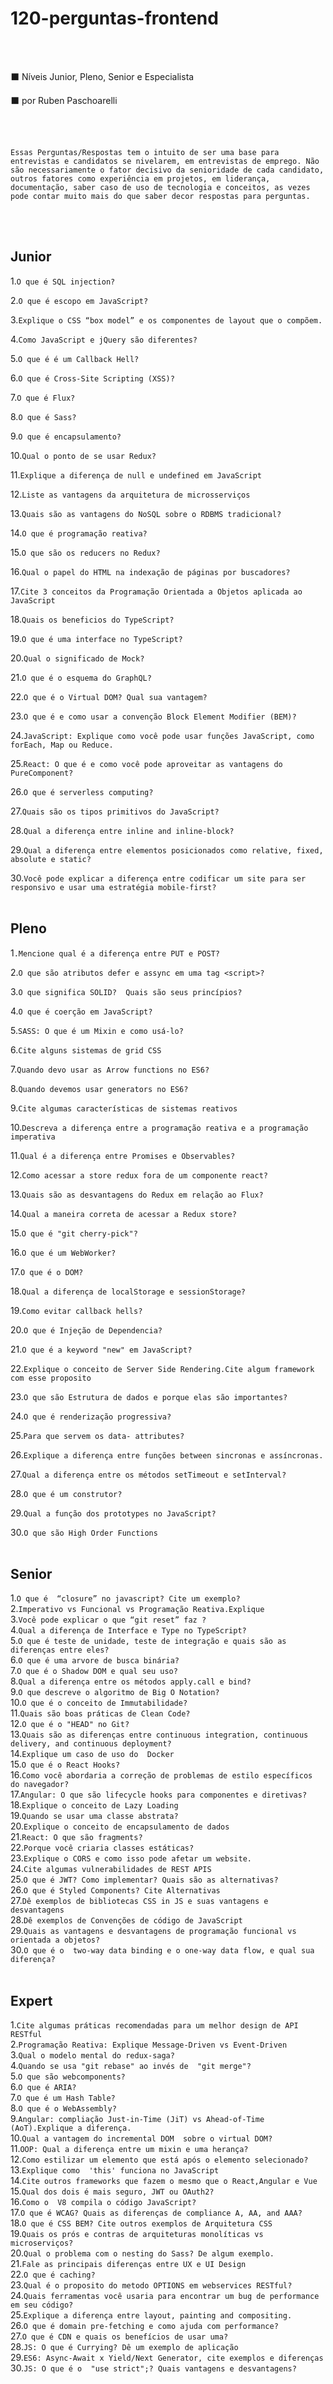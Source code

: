 
# 120-perguntas-frontend

  <br/><br/>

⬛ Níveis Junior, Pleno, Senior e Especialista

⬛ por Ruben Paschoarelli

  <br/><br/>

`
Essas Perguntas/Respostas tem o intuito de ser uma base para entrevistas e candidatos se nivelarem, em entrevistas de emprego. Não são necessariamente o fator decisivo da senioridade de cada candidato, outros fatores como experiência em projetos, em liderança, documentação, saber caso de uso de tecnologia e conceitos, as vezes pode contar muito mais do que saber decor respostas para perguntas.
`

  <br/><br/>

## Junior

  

1.`O que é SQL injection?`<br/>

2.`O que é escopo em JavaScript?`<br/>

3.`Explique o CSS “box model” e os componentes de layout que o compõem.`

4.`Como JavaScript e jQuery são diferentes?`<br/>

5.`O que é é um Callback Hell?`<br/>

6.`O que é Cross-Site Scripting (XSS)?`<br/>

7.`O que é Flux?`<br/>

8.`O que é Sass?`<br/>

9.`O que é encapsulamento?`<br/>

10.`Qual o ponto de se usar Redux?`<br/>

11.`Explique a diferença de null e undefined em JavaScript`<br/> 

12.`Liste as vantagens da arquitetura de microsserviços`<br/> 

13.`Quais são as vantagens do NoSQL sobre o RDBMS tradicional?`<br/>

14.`O que é programação reativa?`<br/>

15.`O que são os reducers no Redux?`<br/>

16.`Qual o papel do HTML na indexação de páginas por buscadores?`<br/>

17.`Cite 3 conceitos da Programação Orientada a Objetos aplicada ao JavaScript`<br/> 

18.`Quais os beneficios do TypeScript?`<br/>

19.`O que é uma interface no TypeScript?`<br/>

20.`Qual o significado de Mock?`<br/>

21.`O que é o esquema do GraphQL?`<br/>

22.`O que é o Virtual DOM? Qual sua vantagem?`<br/>

23.`O que é e como usar a convenção Block Element Modifier (BEM)?`<br/>

24.`JavaScript: Explique como você pode usar funções JavaScript, como forEach, Map ou Reduce.`

25.`React: O que é e como você pode aproveitar as vantagens do PureComponent?`<br/>

26.`O que é serverless computing?`<br/>

27.`Quais são os tipos primitivos do JavaScript?`<br/>

28.`Qual a diferença entre inline and inline-block?`<br/>

29.`Qual a diferença entre elementos posicionados como relative, fixed, absolute e static?`<br/>

30.`Você pode explicar a diferença entre codificar um site para ser responsivo e usar uma estratégia mobile-first?`<br/><br/> 

  
  
  

## Pleno

  

1`.Mencione qual é a diferença entre PUT e POST?`<br/>

2.`O que são atributos defer e assync em uma tag <script>?`<br/>

3.``O que significa SOLID?  Quais são seus princípios?``<br/>

4.`O que é coerção em JavaScript?`<br/>

5.`SASS: O que é um Mixin e como usá-lo?`<br/>

6.`Cite alguns sistemas de grid CSS`<br/>

7.`Quando devo usar as Arrow functions no ES6?`<br/>

8.`Quando devemos usar generators no ES6?`<br/>

9.`Cite algumas características de sistemas reativos`<br/>

10.`Descreva a diferença entre a programação reativa e a programação imperativa`<br/>

11.`Qual é a diferença entre Promises e Observables?`<br/>

12.`Como acessar a store redux fora de um componente react?`<br/>

13.`Quais são as desvantagens do Redux em relação ao Flux?`<br/>

14.`Qual a maneira correta de acessar a Redux store?`<br/>

15.`O que é "git cherry-pick"?`<br/>

16.`O que é um WebWorker?`<br/>

17.`O que é o DOM?`<br/>

18.`Qual a diferença de localStorage e sessionStorage?`<br/>

19.`Como evitar callback hells?`<br/>

20.`O que é Injeção de Dependencia?`<br/>

21.`O que é a keyword "new" em JavaScript?`<br/>

22.`Explique o conceito de Server Side Rendering.Cite algum framework com esse proposito`<br/>

23.`O que são Estrutura de dados e porque elas são importantes?`<br/>

24.`O que é renderização progressiva?`<br/>

25.`Para que servem os data- attributes?`<br/>

26.`Explique a diferença entre funções between sincronas e assíncronas.`

27.`Qual a diferença entre os métodos setTimeout e setInterval?`<br/>

28.`O que é um construtor?`<br/>

29.`Qual a função dos prototypes no JavaScript?`<br/>

30.`O que são High Order Functions`<br/><br/> 



## Senior
1.`O que é  “closure” no javascript? Cite um exemplo?`<br/>
2.`Imperativo vs Funcional vs Programação Reativa.Explique`<br/>
3.`Você pode explicar o que “git reset” faz ?`<br/>
4.`Qual a diferença de Interface e Type no TypeScript?`<br/>
5.`O que é teste de unidade, teste de integração e quais são as diferenças entre eles?`<br/>
6.`O que é uma arvore de busca binária?`<br/>
7.`O que é o Shadow DOM e qual seu uso?`<br/>
8.`Qual a diferença entre os métodos apply.call e bind?`<br/>
9.`O que descreve o algoritmo de Big O Notation?`<br/>
10.`O que é o conceito de Immutabilidade?`<br/>
11.`Quais são boas práticas de Clean Code?`<br/>
12.`O que é o "HEAD" no Git?`<br/>
13.`Quais são as diferenças entre continuous integration, continuous delivery, and continuous deployment?`<br/>
14.`Explique um caso de uso do  Docker`<br/>
15.`O que é o React Hooks?`<br/>
16.`Como você abordaria a correção de problemas de estilo específicos do navegador?`<br/>
17.`Angular: O que são lifecycle hooks para componentes e diretivas?`<br/>
18.`Explique o conceito de Lazy Loading`<br/>
19.`Quando se usar uma classe abstrata?`<br/>
20.`Explique o conceito de encapsulamento de dados`<br/>
21.`React: O que são fragments?`<br/>
22.`Porque você criaria classes estáticas?`<br/>
23.`Explique o CORS e como isso pode afetar um website.`<br/>
24.`Cite algumas vulnerabilidades de REST APIS`<br/>
25.`O que é JWT? Como implementar? Quais são as alternativas?`<br/>
26.`O que é Styled Components? Cite Alternativas`<br/>
27.`Dê exemplos de bibliotecas CSS in JS e suas vantagens e desvantagens`<br/>
28.`Dê exemplos de Convenções de código de JavaScript`  <br/>
29.`Quais as vantagens e desvantagens de programação funcional vs orientada a objetos?`<br/>
30.`O que é o  two-way data binding e o one-way data flow, e qual sua diferença?` <br/>   <br/> 


## Expert
1.`Cite algumas práticas recomendadas para um melhor design de API RESTful`<br/> 
2.`Programação Reativa: Explique Message-Driven vs Event-Driven`<br/> 
3.`Qual o modelo mental do redux-saga?`<br/> 
4.`Quando se usa "git rebase" ao invés de  "git merge"?`<br/> 
5.`O que são webcomponents?`<br/> 
6.`O que é ARIA?`<br/> 
7.`O que é um Hash Table?`<br/> 
8.`O que é o WebAssembly?`<br/> 
9.`Angular: compliação Just-in-Time (JiT) vs Ahead-of-Time (AoT).Explique a diferença.`<br/> 
10.`Qual a vantagem do incremental DOM  sobre o virtual DOM?`<br/> 
11.`OOP: Qual a diferença entre um mixin e uma herança?`<br/> 
12.`Como estilizar um elemento que está após o elemento selecionado?`<br/> 
13.`Explique como  'this' funciona no JavaScript`<br/> 
14.`Cite outros frameworks que fazem o mesmo que o React,Angular e Vue`<br/> 
15.`Qual dos dois é mais seguro, JWT ou OAuth2?`  <br/> 
16.`Como o  V8 compila o código JavaScript?`<br/> 
17.`O que é WCAG? Quais as diferenças de compliance A, AA, and AAA?`<br/> 
18.`O que é CSS BEM? Cite outros exemplos de Arquitetura CSS`<br/> 
19.`Quais os prós e contras de arquiteturas monolíticas vs microserviços?`<br/> 
20.`Qual o problema com o nesting do Sass? De algum exemplo.`<br/> 
21.`Fale as principais diferenças entre UX e UI Design`<br/> 
22.`O que é caching?`<br/> 
23.`Qual é o proposito do metodo OPTIONS em webservices RESTful?`<br/> 
24.`Quais ferramentas você usaria para encontrar um bug de performance em seu código?`<br/> 
25.`Explique a diferença entre layout, painting and compositing.`<br/> 
26.`O que é domain pre-fetching e como ajuda com performance?`<br/> 
27.`O que é CDN e quais os benefícios de usar uma?`<br/> 
28.`JS: O que é Currying? Dê um exemplo de aplicação`<br/> 
29.`ES6: Async-Await x Yield/Next Generator, cite exemplos e diferenças`<br/> 
30.`JS: O que é o  "use strict";? Quais vantagens e desvantagens?` <br/> 
